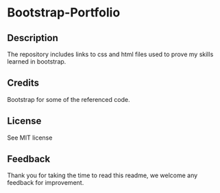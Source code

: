 # Bootstrap-Portfolio
## Description
The repository includes links to css and html files used to prove my skills learned in bootstrap.

## Credits 
Bootstrap for some of the referenced code.
## License 
See MIT license
## Feedback
Thank you for taking the time to read this readme, we welcome any feedback for improvement.
